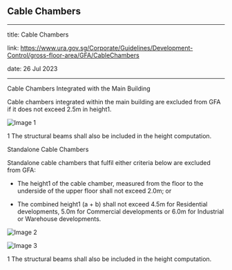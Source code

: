 ## Cable Chambers
---
title: Cable Chambers

link: https://www.ura.gov.sg/Corporate/Guidelines/Development-Control/gross-floor-area/GFA/CableChambers

date: 26 Jul 2023

---


Cable Chambers Integrated with the Main Building

Cable chambers integrated within the main building are excluded from GFA if it does not exceed 2.5m in height1.

![Image 1](https://www.ura.gov.sg/-/media/Corporate/Guidelines/Development-control/GFA/GFA-27-Cable-chamber_integrated-substation_final.jpg?h=566&w=800)





1 The structural beams shall also be included in the height computation.

Standalone Cable Chambers

Standalone cable chambers that fulfil either criteria below are excluded from GFA:

-   The height1 of the cable chamber, measured from the floor to the underside of the upper floor shall not exceed 2.0m; or
  
-   The combined height1 (a + b) shall not exceed 4.5m for Residential developments, 5.0m for Commercial developments or 6.0m for Industrial or Warehouse developments.

![Image 2](https://www.ura.gov.sg/-/media/Corporate/Guidelines/Development-control/GFA/GFA-26A-Cable-chamber_standalone-substation_final.jpg?h=576&w=1000) 

![Image 3](https://www.ura.gov.sg/-/media/Corporate/Guidelines/Development-control/GFA/GFA-26B-Cable-chamber_standalone-substation_final.jpg) 



  



1 The structural beams shall also be included in the height computation.



